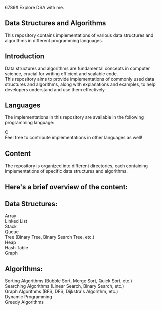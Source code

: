 6789# Explore DSA with me.

## Data Structures and Algorithms
This repository contains implementations of various data structures and algorithms in different programming languages.

## Introduction
Data structures and algorithms are fundamental concepts in computer science, crucial for writing efficient and scalable code. <br> This repository aims to provide implementations of commonly used data structures and algorithms, along with explanations and examples, to help developers understand and use them effectively.

## Languages
The implementations in this repository are available in the following programming language:

C <br>
Feel free to contribute implementations in other languages as well!

## Content
The repository is organized into different directories, each containing implementations of specific data structures and algorithms. 
## Here's a brief overview of the content:

## Data Structures:

Array <br>
Linked List <br>
Stack <br>
Queue <br>
Tree (Binary Tree, Binary Search Tree, etc.) <br>
Heap <br>
Hash Table <br>
Graph<br>
## Algorithms:

Sorting Algorithms (Bubble Sort, Merge Sort, Quick Sort, etc.) <br>
Searching Algorithms (Linear Search, Binary Search, etc.) <br>
Graph Algorithms (BFS, DFS, Dijkstra's Algorithm, etc.) <br>
Dynamic Programming <br>
Greedy Algorithms <br>
